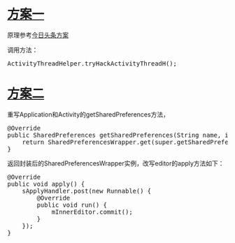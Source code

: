 # [方案一](https://github.com/wbj1022/sp_apply_anr/blob/master/ActivityThreadHelper.java)
原理参考[今日头条方案](https://www.jianshu.com/p/9ae0f6842689)

调用方法：
<pre name="code" class="java">
ActivityThreadHelper.tryHackActivityThreadH();
</pre>

# [方案二](https://github.com/wbj1022/sp_apply_anr/blob/master/SharedPreferencesWrapper.java)
重写Application和Activity的getSharedPreferences方法，
<pre name="code" class="java">
@Override
public SharedPreferences getSharedPreferences(String name, int mode) {
    return SharedPreferencesWrapper.get(super.getSharedPreferences(name, mode));
}
</pre>
返回封装后的SharedPreferencesWrapper实例，改写editor的apply方法如下：
<pre name="code" class="java">
@Override
public void apply() {
    sApplyHandler.post(new Runnable() {
        @Override
        public void run() {
            mInnerEditor.commit();
        }
    });
}
</pre>

